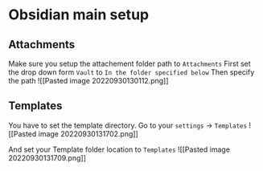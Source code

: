 # Obsidian main setup
## Attachments
Make sure you setup the attachement folder path to `Attachments`
First set the drop down form `Vault` to `In the folder specified below`
Then specify the path
![[Pasted image 20220930130112.png]]

## Templates
You have to set the template directory. Go to your `settings` -> `Templates`
![[Pasted image 20220930131702.png]]

And set your Template folder location to `Templates`
![[Pasted image 20220930131709.png]]